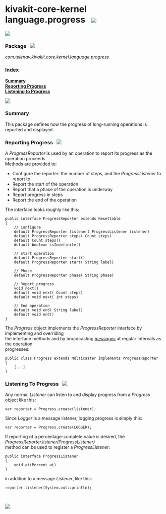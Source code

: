 # kivakit-core-kernel language.progress &nbsp; ![](https://telenav.github.io/telenav-assets/images/icons/progress-48.png)

![](https://telenav.github.io/telenav-assets/images/separators/horizontal-line.png)

### Package &nbsp; ![](https://telenav.github.io/telenav-assets/images/icons/box-24.png)

*com.telenav.kivakit.core.kernel.language.progress*

### Index

[**Summary**](#summary)  
[**Reporting Progress**](#reporting-progress)  
[**Listening to Progress**](#listening-to-progress)

![](https://telenav.github.io/telenav-assets/images/separators/horizontal-line.png)

### Summary <a name="summary"></a>

This package defines how the progress of long-running operations is reported and displayed.

### Reporting Progress <a name="reporting-progress"></a> &nbsp;  ![](https://telenav.github.io/telenav-assets/images/icons/sonar-32.png)

A *ProgressReporter* is used by an operation to report its progress as the operation proceeds.  
Methods are provided to:

* Configure the reporter: the number of steps, and the *ProgressListener* to report to
* Report the start of the operation
* Report that a phase of the operation is underway
* Report progress in steps
* Report the end of the operation

The interface looks roughly like this:

    public interface ProgressReporter extends Resettable
    {
        // Configure
        default ProgressReporter listener( ProgressListener listener)
        default ProgressReporter steps( Count steps)
        default Count steps()
        default boolean isIndefinite()

        // Start operation
        default ProgressReporter start()
        default ProgressReporter start( String label)

        // Phase
        default ProgressReporter phase( String phase)

        // Report progress
        void next()
        default void next( Count steps)
        default void next( int steps)

        // End operation
        default void end( String label)
        default void end()
    }

The *Progress* object implements the *ProgressReporter* interface by implementing and overriding  
the interface methods and by broadcasting [*messages*](messaging.md) at regular intervals as the operation   
progresses:

    public class Progress extends Multicaster implements ProgressReporter
    {
        [...]
    }

### Listening To Progress <a name="listening-to-progress"></a>  &nbsp;  ![](https://telenav.github.io/telenav-assets/images/icons/ear-32.png)

Any normal *Listener* can listen to and display progress from a *Progress* object like this:

    var reporter = Progress.create(listener);

Since *Logger* is a message listener, logging progress is simply this:

    var reporter = Progress.create(LOGGER); 

If reporting of a percentage-complete value is desired, the *ProgressReporter.listener(ProgressListener)*  
method can be used to register a *ProgressListener*:

    public interface ProgressListener
    {
        void at(Percent at)
    }

in addition to a message *Listener*, like this:

    reporter.listener(System.out::println);

<br/>

![](https://telenav.github.io/telenav-assets/images/separators/horizontal-line.png)
